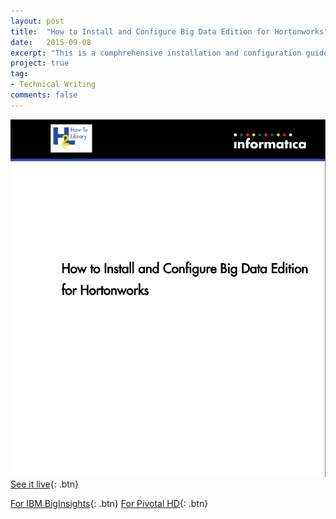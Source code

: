 ```yaml
---
layout: post
title:  "How to Install and Configure Big Data Edition for Hortonworks"
date:   2015-09-08
excerpt: "This is a comphrehensive installation and configuration guide I authored at Informatica using DITA, XMetaL, and SDL (Trisoft)"
project: true
tag:
- Technical Writing
comments: false
---
```

![Hortonworks_Cover](/assets/img/big-data-edition-hortonworks.png)
[See it live](https://kb.informatica.com/h2l/HowTo%20Library/1/0805-Big_Data_Edition_961HF2Update1_for_Hortonworks-H2L.pdf){: .btn}

[For IBM BigInsights](https://kb.informatica.com/h2l/HowTo%20Library/1/0835-Big_Data_Edition_961HF2Update1_for_BigInsights-H2L.pdf){: .btn}
[For Pivotal HD](https://kb.informatica.com/h2l/HowTo%20Library/1/0834-Big_Data_Edition_961HF2Update1_for_Pivotal-H2L.pdf){: .btn}

